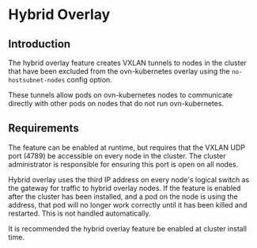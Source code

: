 # Hybrid Overlay

## Introduction

The hybrid overlay feature creates VXLAN tunnels to nodes in the cluster
that have been excluded from the ovn-kubernetes overlay using the
`no-hostsubnet-nodes` config option.

These tunnels allow pods on ovn-kubernetes nodes to communicate directly with
other pods on nodes that do not run ovn-kubernetes.

## Requirements

The feature can be enabled at runtime, but requires that the VXLAN UDP port (4789)
be accessible on every node in the cluster. The cluster administrator is
responsible for ensuring this port is open on all nodes.

Hybrid overlay uses the third IP address on every node's logical switch as the
gateway for traffic to hybrid overlay nodes. If the feature is enabled after
the cluster has been installed, and a pod on the node is using the address,
that pod will no longer work correctly until it has been killed and restarted.
This is not handled automatically.

It is recommended the hybrid overlay feature be enabled at cluster install time.
